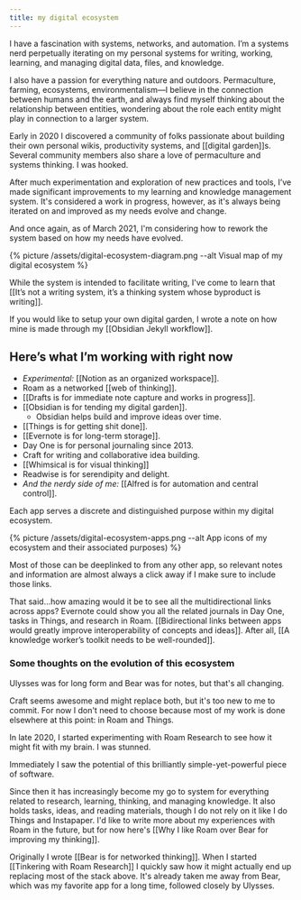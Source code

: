 ```yaml
---
title: my digital ecosystem
---
```

I have a fascination with systems, networks, and automation. I’m a systems nerd perpetually iterating on my personal systems for writing, working, learning, and managing digital data, files, and knowledge.

I also have a passion for everything nature and outdoors. Permaculture, farming, ecosystems, environmentalism—I believe in the connection between humans and the earth, and always find myself thinking about the relationship between entities, wondering about the role each entity might play in connection to a larger system.

Early in 2020 I discovered a community of folks passionate about building their own personal wikis, productivity systems, and [[digital garden]]s. Several community members also share a love of permaculture and systems thinking. I was hooked.

After much experimentation and exploration of new practices and tools, I’ve made significant improvements to my learning and knowledge management system. It's considered a work in progress, however, as it's always being iterated on and improved as my needs evolve and change.

And once again, as of March 2021, I'm considering how to rework the system based on how my needs have evolved.

{% picture /assets/digital-ecosystem-diagram.png --alt Visual map of my digital ecosystem %}

While the system is intended to facilitate writing, I've come to learn that [[It’s not a writing system, it’s a thinking system whose byproduct is writing]].

If you would like to setup your own digital garden, I wrote a note on how mine is made through my [[Obsidian Jekyll workflow]].

## Here’s what I’m working with right now
* *Experimental:* [[Notion as an organized workspace]].
* Roam as a networked [[web of thinking]].
* [[Drafts is for immediate note capture and works in progress]].
* [[Obsidian is for tending my digital garden]].
	* Obsidian helps build and improve ideas over time.
* [[Things is for getting shit done]].
* [[Evernote is for long-term storage]].
* Day One is for personal journaling since 2013.
* Craft for writing and collaborative idea building.
* [[Whimsical is for visual thinking]]
* Readwise is for serendipity and delight.
* *And the nerdy side of me:* [[Alfred is for automation and central control]].

Each app serves a discrete and distinguished purpose within my digital  ecosystem.

{% picture /assets/digital-ecosystem-apps.png --alt App icons of my ecosystem and their associated purposes) %}

Most of those can be deeplinked to from any other app, so relevant notes and information are almost always a click away if I make sure to include those links.

That said...how amazing would it be to see all the multidirectional links across apps? Evernote could show you all the related journals in Day One, tasks in Things, and research in Roam. [[Bidirectional links between apps would greatly improve interoperability of concepts and ideas]]. After all, [[A knowledge worker’s toolkit needs to be well-rounded]].

### Some thoughts on the evolution of this ecosystem
Ulysses was for long form and Bear was for notes, but that's all changing.

Craft seems awesome and might replace both, but it's too new to me to commit. For now I don't need to choose because most of my work is done elsewhere at this point: in Roam and Things.

In late 2020, I started experimenting with Roam Research to see how it might fit with my brain. I was stunned.

Immediately I saw the potential of this brilliantly simple-yet-powerful piece of software.

Since then it has increasingly become my go to system for everything related to research, learning, thinking, and managing knowledge. It also holds tasks, ideas, and reading materials, though I do not rely on it like I do Things and Instapaper. I'd like to write more about my experiences with Roam in the future, but for now here's [[Why I like Roam over Bear for improving my thinking]].

Originally I wrote [[Bear is for networked thinking]]. When I started [[Tinkering with Roam Research]] I quickly saw how it might actually end up replacing most of the stack above. It's already taken me away from Bear, which was my favorite app for a long time, followed closely by Ulysses.
